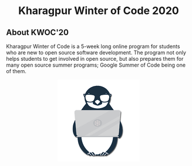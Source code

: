 <h1 align="center"> Kharagpur Winter of Code 2020</h1>

<h2> About KWOC'20 </h2>
Kharagpur Winter of Code is a 5-week long online program for students who are new to open source software development. 
The program not only helps students to get involved in open source, but also prepares them for many open source summer programs; Google Summer of Code being one of them.

<p align="center">
  <a href="https://kwoc.kossiitkgp.org/">
    <img src="./kwoc.png" alt="Logo" />
  </a>
</p>
